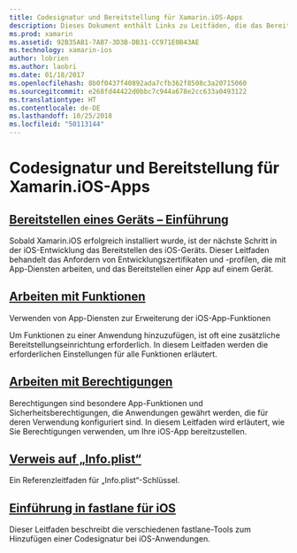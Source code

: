 ```yaml
---
title: Codesignatur und Bereitstellung für Xamarin.iOS-Apps
description: Dieses Dokument enthält Links zu Leitfäden, die das Bereitstellen von Geräten, das Arbeiten mit Funktionen, Berechtigungen, der Datei „Info.plist“ und fastlane beschreiben.
ms.prod: xamarin
ms.assetid: 92B35AB1-7AB7-3D3B-DB31-CC971E0B43AE
ms.technology: xamarin-ios
author: lobrien
ms.author: laobri
ms.date: 01/18/2017
ms.openlocfilehash: 8b0f0437f40892ada7cfb362f8508c3a20715060
ms.sourcegitcommit: e268fd44422d0bbc7c944a678e2cc633a0493122
ms.translationtype: HT
ms.contentlocale: de-DE
ms.lasthandoff: 10/25/2018
ms.locfileid: "50113144"
---
```

# <a name="code-signing-and-provisioning-for-xamarinios-apps"></a>Codesignatur und Bereitstellung für Xamarin.iOS-Apps

## <a name="device-provisioning--introductioniosget-startedinstallationdevice-provisioningindexmd"></a>[Bereitstellen eines Geräts – Einführung](~/ios/get-started/installation/device-provisioning/index.md)

Sobald Xamarin.iOS erfolgreich installiert wurde, ist der nächste Schritt in der iOS-Entwicklung das Bereitstellen des iOS-Geräts. Dieser Leitfaden behandelt das Anfordern von Entwicklungszertifikaten und -profilen, die mit App-Diensten arbeiten, und das Bereitstellen einer App auf einem Gerät.

## <a name="working-with-capabilitiescapabilitiesindexmd"></a>[Arbeiten mit Funktionen](capabilities/index.md)

Verwenden von App-Diensten zur Erweiterung der iOS-App-Funktionen

Um Funktionen zu einer Anwendung hinzuzufügen, ist oft eine zusätzliche Bereitstellungseinrichtung erforderlich. In diesem Leitfaden werden die erforderlichen Einstellungen für alle Funktionen erläutert.

## <a name="working-with-entitlementsentitlementsmd"></a>[Arbeiten mit Berechtigungen](entitlements.md)

Berechtigungen sind besondere App-Funktionen und Sicherheitsberechtigungen, die Anwendungen gewährt werden, die für deren Verwendung konfiguriert sind. In diesem Leitfaden wird erläutert, wie Sie Berechtigungen verwenden, um Ihre iOS-App bereitzustellen.

## <a name="infoplist-referenceinfoplist-referencemd"></a>[Verweis auf „Info.plist“](infoplist-reference.md)

Ein Referenzleitfaden für „Info.plist“-Schlüssel.

## <a name="introduction-to-fastlane-for-iosiosdeploy-testprovisioningfastlaneindexmd"></a>[Einführung in fastlane für iOS](~/ios/deploy-test/provisioning/fastlane/index.md)

Dieser Leitfaden beschreibt die verschiedenen fastlane-Tools zum Hinzufügen einer Codesignatur bei iOS-Anwendungen.
